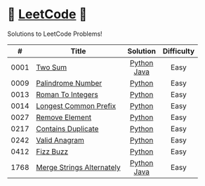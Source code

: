 # 🌟 [LeetCode](https://leetcode.com/problemset/) 🌟
Solutions to LeetCode Problems!

| # | Title | Solution | Difficulty |
| - | ----- | -------- | ---------- |
| 0001 | [Two Sum](https://leetcode.com/problems/two-sum/description/) | <div align="center">[Python](https://github.com/chlyn/LeetCode/blob/main/python/0001_Two_Sum.py)</div>  <div align="center">[Java](https://github.com/chlyn/LeetCode/blob/main/java/0001_Two_Sum.java)</div> | <div align="center">Easy</div> |
| 0009 | [Palindrome Number](https://leetcode.com/problems/palindrome-number/description/) | <div align="center">[Python](https://github.com/chlyn/LeetCode/blob/main/python/0009_Palindrome_Number.py)</div> | <div align="center">Easy</div> |
| 0013 | [Roman To Integers](https://leetcode.com/problems/roman-to-integer/description/) | <div align="center">[Python](https://github.com/chlyn/LeetCode/blob/main/python/0013_Roman_To_Integer.py)</div> | <div align="center">Easy</div> |
| 0014 | [Longest Common Prefix](https://leetcode.com/problems/longest-common-prefix/) | <div align="center">[Python](https://github.com/chlyn/LeetCode/blob/main/python/0014_Longest_Common_Prefix.py)</div> | <div align="center">Easy</div> |
| 0027 | [Remove Element](https://leetcode.com/problems/remove-element/description/) | <div align="center">[Python](https://github.com/chlyn/LeetCode/blob/main/python/0027_Remove_Element.py)</div> | <div align="center">Easy</div> |
| 0217 | [Contains Duplicate](https://leetcode.com/problems/contains-duplicate/description/) | <div align="center">[Python](https://github.com/chlyn/LeetCode/blob/main/python/0217_Contains_Duplicate.py)</div> | <div align="center">Easy</div> |
| 0242 | [Valid Anagram](https://leetcode.com/problems/valid-anagram/description/) | <div align="center">[Python](https://github.com/chlyn/LeetCode/blob/main/python/0242_Valid_Anagram)</div> | <div align="center">Easy</div> |
| 0412 | [Fizz Buzz](https://leetcode.com/problems/fizz-buzz/) | <div align="center">[Python](https://github.com/chlyn/LeetCode/blob/main/python/0412_Fizz_Buzz.py)</div> | <div align="center">Easy</div> |
| 1768 | [Merge Strings Alternately](https://leetcode.com/problems/merge-strings-alternately/description/) | <div align="center">[Python](https://github.com/chlyn/LeetCode/blob/main/python/1768_Merge_Strings_Alternately.py)</div> <div align="center">[Java](https://github.com/chlyn/LeetCode/blob/main/java/1768_Merge_Strings_Alternately.java)</div> | <div align="center">Easy</div> |

